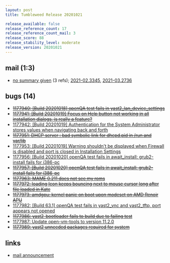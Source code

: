 ```yaml
---
layout: post
title: Tumbleweed Release 20201021

release_available: false
release_reference_count: 17
release_reference_count_mail: 3
release_score: 88
release_stability_level: moderate
release_version: 20201021
---
```


## mail (1:3)

- [no summary given](https://github.com/boombatower/tumbleweed-review/issues/10) (3 refs); [2021-02.3345](https://github.com/boombatower/tumbleweed-review/issues/10), [2021-03.2736](https://github.com/boombatower/tumbleweed-review/issues/10)

## bugs (14)

<!--more-->

- ~~[1177940: \[Build 20201018\] openQA test fails in yast2_lan_device_settings](https://bugzilla.opensuse.org/show_bug.cgi?id=1177940)~~
- ~~[1177941: \[Build 20201019\] Focus on Help button not working in all installation dialogs, is really a feature?](https://bugzilla.opensuse.org/show_bug.cgi?id=1177941)~~
- [1177942: \[Build 20201019\] Authentication for the System Administrator stores values when navigating back and forth](https://bugzilla.opensuse.org/show_bug.cgi?id=1177942)
- ~~[1177951: DHCP server : bad symbolic link for dhcpd.pid in /run and var/lib](https://bugzilla.opensuse.org/show_bug.cgi?id=1177951)~~
- [1177953: \[Build 20201019\] Warning shouldn't be displayed when Firewall is disabled and port is closed in Installation Settings](https://bugzilla.opensuse.org/show_bug.cgi?id=1177953)
- [1177956: \[Build 20201020\] openQA test fails in await_install: grub2-install fails for i386-pc](https://bugzilla.opensuse.org/show_bug.cgi?id=1177956)
- ~~[1177957: \[Build 20201020\] openQA test fails in await_install: grub2-install fails for i386-pc](https://bugzilla.opensuse.org/show_bug.cgi?id=1177957)~~
- ~~[1177963: MAME 0.211  does not see my roms](https://bugzilla.opensuse.org/show_bug.cgi?id=1177963)~~
- ~~[1177972: loading Icon keeps bouncing next to mouse cursor long after file loaded in Kate](https://bugzilla.opensuse.org/show_bug.cgi?id=1177972)~~
- ~~[1177973: amdgpu: kernel panic on boot upon modeset on AMD Renoir APU](https://bugzilla.opensuse.org/show_bug.cgi?id=1177973)~~
- [1177982: \[Build 63.1\] openQA test fails in yast2_vnc and yast2_tftp, port appears not opened](https://bugzilla.opensuse.org/show_bug.cgi?id=1177982)
- ~~[1177986: yast2-bootloader fails to build due to failing test](https://bugzilla.opensuse.org/show_bug.cgi?id=1177986)~~
- [1177987: Update open-vm-tools to version 11.2.0](https://bugzilla.opensuse.org/show_bug.cgi?id=1177987)
- ~~[1177989: yast2 unneeded packages required for system](https://bugzilla.opensuse.org/show_bug.cgi?id=1177989)~~



## links

- [mail announcement](https://github.com/boombatower/tumbleweed-review/issues/10)
